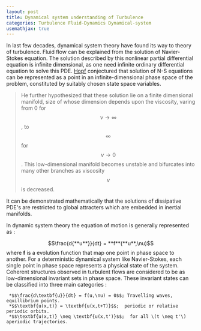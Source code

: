 ```yaml
---
layout: post
title: Dynamical system understanding of Turbulence
categories: Turbulence Fluid-Dynamics Dynamical-system
usemathjax: true
---
```


In last few decades, dynamical system theory have found its way to theory of turbulence. Fluid flow can be explained from the solution of Navier-Stokes equation. The solution described by this  nonlinear partial differential equation is infinite dimensional, as one need infinite ordinary differential equation to solve this PDE. [Hopf](https://en.wikipedia.org/wiki/Eberhard_Hopf) conjectured that solution of N-S equations can be represented as a point in an infinite-dimensional phase space of the problem, constituted by suitably chosen state space variables. 

>He further hypothesized that these solution lie on a finite dimensional manifold, size of whose dimension depends upon the viscosity, varing from 0 for $$\nu \to \infty$$, to $$\infty$$ for $$\nu \to 0$$. This low-dimensional manifold  becomes unstable and bifurcates into many other branches as viscosity $$\nu$$ is decreased. 

It can be demonstrated mathematically that the solutions of dissipative PDE's are restricted to global attracters which are embedded in inertial manifolds.

In dynamic system theory the equation of motion is  generally represented as :

 $$\frac{d{**u**}}{dt} = **f**(**u**,\nu)$$
where **f** is a evolution function that map one point in phase space to another. For a deterministic dynamical system like Navier-Stokes, each single point in phase space represents a physical state of the system. Coherent structures observed in turbulent flows are considered 
to be as low-dimensional invariant sets in phase space. These invariant states can be classified into three main categories :
                              
     *$$\frac{d\textbf{u}}{dt} = f(u,\nu) = 0$$; Travelling waves, equillibrium points.
     *$$\textbf{u(x,t)} = \textbf{u(x,t+T)}$$;  periodic or relative periodic orbits.
     *$$\textbf{u(x,t)} \neq \textbf{u(x,t')}$$;  for all \(t \neq t'\) aperiodic trajectories.
